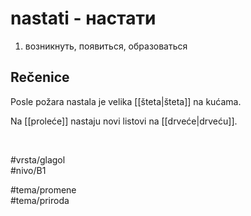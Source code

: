 # nastati - настати

1. возникнуть, появиться, образоваться

## Rečenice

Posle požara nastala je velika [[šteta|šteta]] na kućama.

Na [[proleće]] nastaju novi listovi na [[drveće|drveću]].

<br>

#vrsta/glagol  
#nivo/B1  

#tema/promene  
#tema/priroda  
